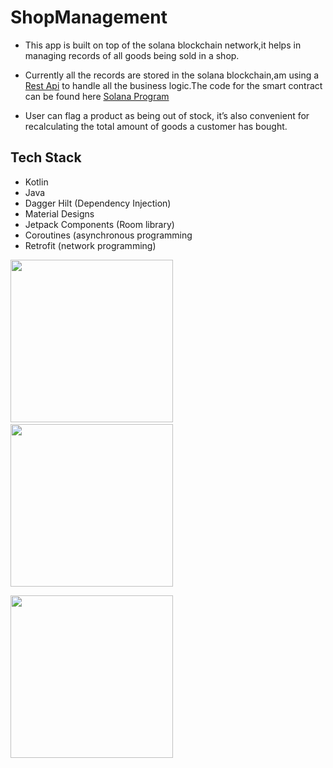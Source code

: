 # ShopManagement

- This  app is built on top of the solana blockchain network,it helps in managing records of all goods being sold in a shop.


- Currently all the records are stored in the solana blockchain,am using a [Rest Api](https://github.com/JusticeEli/shop-manager-api#readme) to handle all the business logic.The code for the smart contract can be found here [Solana Program](https://github.com/JusticeEli/shop-manager#readme)





- User can flag a product as being out of stock, it’s also convenient for recalculating the total amount of goods a customer has bought.

## Tech Stack
- Kotlin
- Java
- Dagger Hilt (Dependency Injection)
- Material Designs
- Jetpack Components (Room library)
- Coroutines (asynchronous programming
- Retrofit (network programming)


<img src="https://user-images.githubusercontent.com/63531125/107875434-e1792d00-6ed0-11eb-9024-25755d4760f1.jpeg" width =260/>&emsp;
<img src="https://user-images.githubusercontent.com/63531125/107875435-e211c380-6ed0-11eb-84a5-d405d77b88d4.jpeg" width =260/>

<img src="https://user-images.githubusercontent.com/63531125/107875440-e3db8700-6ed0-11eb-817d-43a01d360155.jpeg" width =260/>



